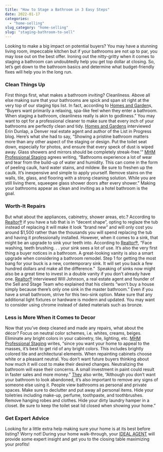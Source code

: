 ```yaml
---
title: "How to Stage a Bathroom in 3 Easy Steps"
date: 2022-01-17
categories: 
  - "home-selling"
slug_category: "home-selling"
slug: "staging-bathroom-to-sell"
---
```


Looking to make a big impact on potential buyers? You may have a stunning living room, impeccable kitchen but if your bathrooms are not up to par, you may lose out on the best offer. Ironing out the nitty-gritty when it comes to staging a bathroom can undoubtedly help you get top dollar at closing. So, let’s get down to the bathroom basics and determine what budget-friendly fixes will help you in the long run.

### **Clean Things Up**

First things first, what makes a bathroom inviting? Cleanliness. Above all else making sure that your bathrooms are spick and span sit right at the very top of our staging tips list. In fact, according to [Homes and Garden](https://www.homesandgardens.com/advice/staging-a-bathroom)s, “Buyers want primarily a relaxing, spa-like feel when they enter a bathroom. When staging a bathroom, cleanliness really is akin to godliness.” You may want to opt for a professional cleaner to make sure that every inch of your bathrooms are perfectly clean and tidy. [Homes and Gardens](https://www.homesandgardens.com/advice/staging-a-bathroom) interviewed Erin Dunlap, a Denver real estate agent and author of the List in Progress blog. Here’s what she had to say, “Showing a pristine bathroom matters more than any other aspect of the staging or design. Put the toilet seat down, especially for photos, and ensure that every speck of dust is wiped away. Glass showers and mirrors should be completely streak-free.'” [MHM Professional Staging](https://professionalstaging.com/staging-tips/how-to-stage-your-bathroom/) agrees writing, “Bathrooms experience a lot of wear and tear from the build-up of water and humidity. This can come in the form of peeling caulk, hard water stains, and mildew. Be sure to freshen up the caulk. It’s inexpensive and simple to apply yourself. Remove stains on the walls, tile, glass, and flooring with a strong cleaning solution. While you are still living there, squeegee glass shower doors after every shower.” Making your bathrooms appear as clean and inviting as a hotel bathroom is the goal.

### **Worth-It Repairs**

But what about the appliances, cabinetry, shower areas, etc.? According to [Realtor®](https://professionalstaging.com/staging-tips/how-to-stage-your-bathroom/) if you have a tub that is in “decent shape”, opting to reglaze the tub instead of replacing it will make it look “brand new” and will only cost you around $1,500 rather than the thousands you will spend replacing the tub and having it professionally installed. However, when it comes to a sink, that might be an upgrade to sink your teeth into. According to [Realtor®](https://professionalstaging.com/staging-tips/how-to-stage-your-bathroom/), “Face washing, teeth brushing. . . your sink sees a lot of use. It’s also the very first thing a buyer notices in a bathroom. A great-looking vanity is also a smart upgrade when considering a bathroom remodel. Step 1 for getting the most bang for your buck is a new, contemporary sink. It will set you back a few hundred dollars and make all the difference.”  Speaking of sinks now might also be a great time to invest in a double vanity if you don’t already have one. [Realtor®](https://professionalstaging.com/staging-tips/how-to-stage-your-bathroom/) interviewed Will Johnson, a real estate agent and founder of the Sell and Stage Team who explained that his clients “won’t buy a house simply because there’s only one sink in the master bathroom.” Even if you have a small bathroom, strive for this two-sink option. Make sure that any additional light fixtures or hardware is modern and updated. You may want to consider using chrome instead of dated materials such as bronze.

### **Less is More When it Comes to Decor**

Now that you’ve deep cleaned and made any repairs, what about the décor? Focus on neutral color schemes, i.e. whites, creams, beiges. Eliminate any bright colors in your cabinetry, tile, lighting, etc. [MHM Professional Staging](https://professionalstaging.com/staging-tips/how-to-stage-your-bathroom/) writes, “since you want your home to appeal to the masses, it’s best to get rid of any bright colors. This includes brightly colored tile and architectural elements. When repainting cabinets choose white or a pleasant neutral. You don’t want future buyers thinking about how much it will cost to make their desired changes. Neutralizing the bathroom will ease their concerns. A small investment in paint could result in faster sales and more money.” [They](https://professionalstaging.com/staging-tips/how-to-stage-your-bathroom/) also write, “Although you don’t want your bathroom to look abandoned, it’s also important to remove any signs of someone else using it. People view bathrooms as personal and private spaces. Make sure to declutter and put away all personal items. Hide your toiletries including make-up, perfume, toothpaste, and toothbrushes. Remove hanging robes and clothes. Hide your dirty laundry hamper in a closet. Be sure to keep the toilet seat lid closed when showing your home.”

### Get Expert Advice

Looking for a little extra help making sure your home is at its best before listing? Worry not! During your home walk-through, your [IDEAL AGENT](https://idealagent.com/) will provide some expert insight and get you to the closing table maximizing your profits!

